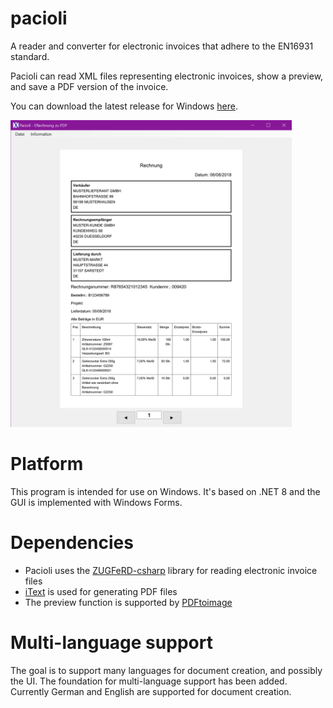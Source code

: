 # pacioli
A reader and converter for electronic invoices that adhere to the EN16931 standard.

Pacioli can read XML files representing electronic invoices, show a preview, and save a PDF version of the invoice.

You can download the latest release for Windows [here](https://github.com/koozala/pacioli/releases/latest).

<img src="https://github.com/koozala/pacioli/blob/main/doc/Pacioli_Screenshot_1.png" width="450">


# Platform
This program is intended for use on Windows. It's based on .NET 8 and the GUI is implemented with Windows Forms.

# Dependencies
* Pacioli uses the [ZUGFeRD-csharp](https://github.com/stephanstapel/ZUGFeRD-csharp) library for reading electronic invoice files
* [iText](https://itextpdf.com/) is used for generating PDF files
* The preview function is supported by [PDFtoimage](https://github.com/sungaila/PDFtoImage) 

# Multi-language support

The goal is to support many languages for document creation, and possibly the UI. The foundation for multi-language support has been added. Currently German and English are supported for document creation.


